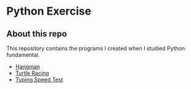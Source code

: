 # Python Exercise

## About this repo

This repository contains the programs I created when I studied Python fundamental.

- [Hangman](https://github.com/erinchocolate/python-exercise/tree/master/hangman)
- [Turtle Racing](https://github.com/erinchocolate/python-exercise/tree/master/turtle-racing)
- [Typing Speed Test](https://github.com/erinchocolate/python-exercise/tree/master/typing-speed-test)
